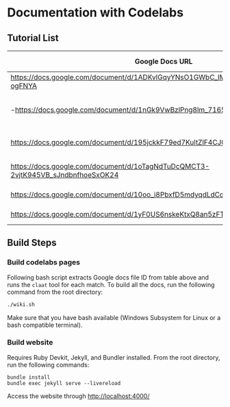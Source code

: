# Documentation with Codelabs

## Tutorial List

| Google Docs URL | Page Description |
| --------------- | ---------------- |
| https://docs.google.com/document/d/1ADKvlGqyYNsO1GWbC_IMLlUqDtyXbufTBUpS-ogFNYA | "ssh setup" |
| -https://docs.google.com/document/d/1nGk9VwBzlPng8lm_7165-hJBXtyRAjDdx1t0fhqv6xE | "local dev containers" (incomplete for now) |
| https://docs.google.com/document/d/195jckkF79ed7KultZlF4CJOO2nda3y3Vjm5ISLy_b1k | "dev container with vscode" |
| https://docs.google.com/document/d/1oTagNdTuDcQMCT3-2vjtK945VB_sJndbnfhoeSxOK24 | "dev container management" |
| https://docs.google.com/document/d/10oo_i8PbxfD5mdyqdLdCdvSJ_DFhRi7E5HRG2iagrZU | "file management" |
| https://docs.google.com/document/d/1yF0US6nskeKtxQ8an5zFTD3OvLwK6Eg2aI2ZcDiqKB0 | "job management" |

## Build Steps

### Build codelabs pages

Following bash script extracts Google docs file ID from table above and runs the `claat` tool for each match.  To build all the docs, run the following command from the root directory:

```bash
./wiki.sh
```

Make sure that you have bash available (Windows Subsystem for Linux or a bash compatible terminal).

### Build website

Requires Ruby Devkit, Jekyll, and Bundler installed.  From the root directory, run the following commands:

```
bundle install
bundle exec jekyll serve --livereload
```

Access the website through [http://localhost:4000/](http://localhost:4000/)
